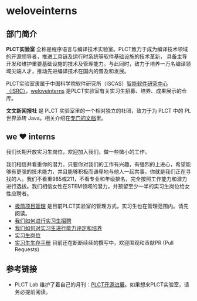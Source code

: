 # weloveinterns

## 部门简介

**PLCT实验室** 全称是程序语言与编译技术实验室。PLCT致力于成为编译技术领域的开源领导者，推进工具链及运行时系统等软件基础设施的技术革新， 具备主导开发和维护重要基础设施的技术及管理能力。与此同时，致力于培养一万名编译领域尖端人才，推动先进编译技术在国内的普及和发展。

PLCT实验室隶属于中国科学院软件研究所（ISCAS）[智能软件研究中心（ISRC）](https://isrc.iscas.ac.cn)，[weloveinterns](https://github.com/lazyparser/weloveinterns/) 是PLCT实验室有关实习生招募、培养、成果展示的仓库。

**文文新闻报社** 是 PLCT 实验室里的一个相对独立的社团，致力于为 PLCT 中的 PL 世界添砖 Java。相关介绍在[专门的文档](bunbun.md)里。

## we ❤️ interns

我们长期开放实习生岗位，欢迎加入我们，做一些微小的工作。

我们相信并看重你的潜力。只要你对我们的工作有兴趣，有强烈的上进心，希望能够有更强的技术能力，并且能够积极而谦卑地与他人一起共事，你就是我们正在寻找的人。我们不看重985或211，不看专业和年级排名，完全按照工作能力和潜力进行选拔。我们相信女性在STEM领域的潜力，并预留至少一半的实习生岗位给女性应聘者。

- [极简项目管理](https://github.com/lazyparser/minimalist-team-leader) 是目前PLCT实验室的管理方式，实习生也在管理范围内。请先阅读。
- [我们如何进行实习生招聘](how-do-we-interview-interns.md)
- [我们如何对实习生进行能力评定和培养](how-do-we-rank-interns.md)
- [实习生岗位](open-internships.md)
- [实习生生存手册](https://github.com/lazyparser/survivial-manual-for-interns) 目前还在断断续续的撰写中，欢迎围观和贡献PR (Pull Requests)

## 参考链接

- PLCT Lab 维护了着自己的月刊：[PLCT开源进展](https://github.com/isrc-cas/PLCT-Weekly)。如果想来PLCT实验室，请务必提前阅读。
